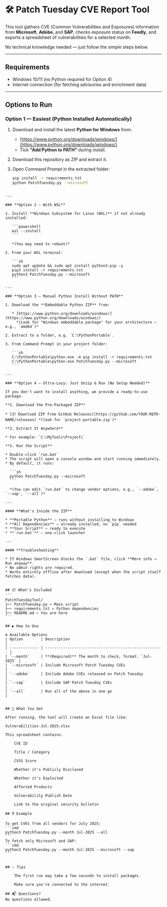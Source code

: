 # 🛠️ Patch Tuesday CVE Report Tool

This tool gathers CVE (Common Vulnerabilities and Exposures) information from **Microsoft**, **Adobe**, and **SAP**, checks exposure status on **Feedly**, and exports a spreadsheet of vulnerabilities for a selected month.

No technical knowledge needed — just follow the simple steps below.

---

## **Requirements**
- Windows 10/11 (no Python required for Option 4)
- Internet connection (for fetching advisories and enrichment data)

---

## **Options to Run**

### **Option 1 — Easiest (Python Installed Automatically)**
1. Download and install the latest **Python for Windows** from:
   - [https://www.python.org/downloads/windows/](https://www.python.org/downloads/windows/)
   - Tick **"Add Python to PATH"** during install.

2. Download this repository as ZIP and extract it.

3. Open Command Prompt in the extracted folder:
   ```sh
   pip install -r requirements.txt
   python PatchTuesday.py --microsoft
````

---

### **Option 2 — With WSL**

1. Install **Windows Subsystem for Linux (WSL)** if not already installed:

   ```powershell
   wsl --install
   ```

   *(You may need to reboot)*

2. From your WSL terminal:

   ```sh
   sudo apt update && sudo apt install python3-pip -y
   pip3 install -r requirements.txt
   python3 PatchTuesday.py --microsoft
   ```

---

### **Option 3 — Manual Python Install Without PATH**

1. Download the **Embeddable Python ZIP** from:

   * [https://www.python.org/downloads/windows/](https://www.python.org/downloads/windows/)
     *(Look for "Windows embeddable package" for your architecture — e.g., `amd64`)*

2. Extract to a folder, e.g. `C:\PythonPortable`.

3. From Command Prompt in your project folder:

   ```sh
   C:\PythonPortable\python.exe -m pip install -r requirements.txt
   C:\PythonPortable\python.exe PatchTuesday.py --microsoft
   ```

---

### **Option 4 — Ultra-Lazy: Just Unzip & Run (No Setup Needed)**

If you don't want to install anything, we provide a ready-to-use package.

**1. Download the Pre-Packaged ZIP**

* [📦 Download ZIP from GitHub Releases](https://github.com/YOUR-REPO-NAME/releases) *(look for `project-portable.zip`)*

**2. Extract It Anywhere**

* For example: `C:\MyTools\Project\`

**3. Run the Script**

* Double-click `run.bat`
* The script will open a console window and start running immediately.
* By default, it runs:

  ```sh
  python PatchTuesday.py --microsoft
  ```

  *(You can edit `run.bat` to change vendor options, e.g., `--adobe`, `--sap`, `--all`)*

---

#### **What's Inside the ZIP**

* **Portable Python** — runs without installing to Windows
* **All Dependencies** — already installed, no `pip` needed
* **Your Script** — ready to execute
* **`run.bat`** — one-click launcher

---

#### **Troubleshooting**

* If Windows SmartScreen blocks the `.bat` file, click **More info → Run anyway**.
* No admin rights are required.
* Works entirely offline after download (except when the script itself fetches data).


## 📦 What's Included
```
PatchTuesdayTool/
├── PatchTuesday.py ← Main script
├── requirements.txt ← Python dependencies
├── README.md ← You are here
```

## ▶️ How to Use

⚙️ Available Options
| Option        | Description                                           |
| ------------- | ----------------------------------------------------- |
| `--month`     | **(Required)** The month to check, format: `Jul-2025` |
| `--microsoft` | Include Microsoft Patch Tuesday CVEs                  |
| `--adobe`     | Include Adobe CVEs released on Patch Tuesday          |
| `--sap`       | Include SAP Patch Tuesday CVEs                        |
| `--all`       | Run all of the above in one go                        |


## 📄 What You Get

After running, the tool will create an Excel file like:

Vulnerabilities-Jul-2025.xlsx

This spreadsheet contains:

    CVE ID

    Title / Category

    CVSS Score

    Whether it's Publicly Disclosed

    Whether it's Exploited

    Affected Products

    Vulnerability Publish Date

    Link to the original security bulletin

## ❓ Example

To get CVEs from all vendors for July 2025:
```cmd
python3 PatchTuesday.py --month Jul-2025 --all
```
To fetch only Microsoft and SAP:
```cmd
python3 PatchTuesday.py --month Jul-2025 --microsoft --sap
```


## 💡 Tips

    The first run may take a few seconds to install packages.

    Make sure you're connected to the internet.

## 📬 Questions?
No questions allowed. 


